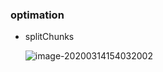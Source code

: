 ### optimation

- splitChunks

  ![image-20200314154032002](https://tva1.sinaimg.cn/large/00831rSTly1gcthzr333xj30ll0ccgoy.jpg)

